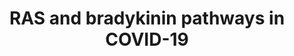 ---
annotations:
- id: CL:0000359
  parent: native cell
  type: Cell Type Ontology
  value: vascular associated smooth muscle cell
- id: DOID:0080600
  parent: disease by infectious agent
  type: Disease Ontology
  value: COVID-19
- id: PW:0000013
  parent: disease pathway
  type: Pathway Ontology
  value: disease pathway
authors:
- Khanspers
- Egonw
- Fehrhart
- Marvin M2
- Penny
- Eweitz
description: 'This pathway describes imbalances in RAS and Bradykinin pathways in
  COVID-19.  The expression of several genes in this pathway is affected in by SARS-CoV-2:   *
  SERPING1 is downregulated, which cancels the suppression of F12 of the intrinsic
  coagulation cascade, resulting in the production of bradykinin from kallikrein and
  KNG. * ACE is downregulated, which increases bradykinin levels. * ACE2 is upregulated,
  ACE is downregulated, which causes an increase in Angiotensin 1-9 and sensitization
  of bradykinin receptors. * NFkappaB is suppressed by SARS-Cov-2, decreasing its
  binding to the ACE promoter and subsequent transcription.  The result of a hyperactive
  bradykinin system is vasodilation to the point of vascular leakage and infiltration
  of inflammatory cells.  The pathway is based on figure 2A from [https://www.ncbi.nlm.nih.gov/pmc/articles/PMC7410499/
  Garvin et al.]'
last-edited: 2021-10-29
organisms:
- Homo sapiens
redirect_from:
- /index.php/Pathway:WP4969
- /instance/WP4969
- /instance/WP4969_rr120081
revision: r120081
schema-jsonld:
- '@context': https://schema.org/
  '@id': https://wikipathways.github.io/pathways/WP4969.html
  '@type': Dataset
  creator:
    '@type': Organization
    name: WikiPathways
  description: 'This pathway describes imbalances in RAS and Bradykinin pathways in
    COVID-19.  The expression of several genes in this pathway is affected in by SARS-CoV-2:   *
    SERPING1 is downregulated, which cancels the suppression of F12 of the intrinsic
    coagulation cascade, resulting in the production of bradykinin from kallikrein
    and KNG. * ACE is downregulated, which increases bradykinin levels. * ACE2 is
    upregulated, ACE is downregulated, which causes an increase in Angiotensin 1-9
    and sensitization of bradykinin receptors. * NFkappaB is suppressed by SARS-Cov-2,
    decreasing its binding to the ACE promoter and subsequent transcription.  The
    result of a hyperactive bradykinin system is vasodilation to the point of vascular
    leakage and infiltration of inflammatory cells.  The pathway is based on figure
    2A from [https://www.ncbi.nlm.nih.gov/pmc/articles/PMC7410499/ Garvin et al.]'
  keywords:
  - 20-HETE
  - ACE
  - ACE2
  - AGT
  - AGTR1
  - AGTR2
  - Aldosterone
  - Ang 1-7
  - Ang 1-9
  - Angiotensin I
  - Angiotensin II
  - Arachidonic acid
  - BDKRB1
  - BDKRB2
  - Bradykinin
  - CPN1
  - CYP24A1
  - CYP3A4
  - Ca++
  - Cyclic guanosine monophosphate
  - F12
  - Guanosine triphosphate
  - Guanylate cyclase
  - IL1A
  - IL1B
  - KLK1
  - KLKB1
  - KNG1
  - L-arginine
  - MAPK1
  - NFKB1
  - NOS1
  - NOS3
  - PRKG1
  - Prostaglandin E2
  - Prostaglandin I2
  - REN
  - RHOA
  - ROCK1
  - SERPINE1
  - SERPING1
  - TNF
  - VDR
  - Vitamin D3
  - bradykinin, des-arg(9)
  - nitric oxide
  license: CC0
  name: RAS and bradykinin pathways in COVID-19
seo: CreativeWork
title: RAS and bradykinin pathways in COVID-19
wpid: WP4969
---